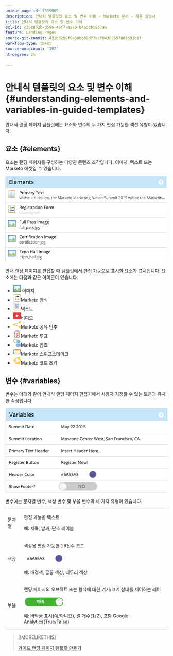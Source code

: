 ```yaml
---
unique-page-id: 7515069
description: 안내식 템플릿의 요소 및 변수 이해 - Marketo 문서 - 제품 설명서
title: 안내식 템플릿의 요소 및 변수 이해
exl-id: c25c8b2b-d596-46f7-a570-b4a5cb5957a6
feature: Landing Pages
source-git-commit: 431bd258f9a68bbb9df7acf043085578d3d91b1f
workflow-type: tm+mt
source-wordcount: '187'
ht-degree: 2%

---
```


# 안내식 템플릿의 요소 및 변수 이해 {#understanding-elements-and-variables-in-guided-templates}

안내식 랜딩 페이지 템플릿에는 요소와 변수의 두 가지 편집 가능한 섹션 유형이 있습니다.

## 요소 {#elements}

요소는 랜딩 페이지를 구성하는 다양한 콘텐츠 조각입니다. 이미지, 텍스트 또는 Marketo 에셋일 수 있습니다.

![](assets/image2015-5-20-14-3a57-3a55.png)

안내 랜딩 페이지를 편집할 때 템플릿에서 편집 가능으로 표시한 요소가 표시됩니다. 요소에는 다음과 같은 아이콘이 있습니다.

* ![--](assets/image2015-5-20-12-3a30-3a48.png) 이미지
* ![—](assets/image2015-5-20-12-3a31-3a33.png)Marketo 양식
* ![--](assets/image2015-5-20-12-3a41-3a21.png)텍스트
* ![—](assets/image2015-5-20-12-3a42-3a47.png)비디오
* ![—](assets/image2015-5-20-12-3a44-3a17.png)Marketo 공유 단추
* ![—](assets/image2015-5-20-12-3a43-3a21.png)Marketo 투표
* ![—](assets/image2015-5-20-12-3a43-3a2.png)Marketo 참조
* ![—](assets/image2015-5-20-12-3a44-3a40.png)Marketo 스위프스테이크
* ![—](assets/image2015-5-20-12-3a47-3a45.png)Marketo 코드 조각

## 변수 {#variables}

변수는 아래와 같이 안내식 랜딩 페이지 편집기에서 사용자 지정할 수 있는 토큰과 유사한 속성입니다.

![](assets/image2015-5-20-15-3a0-3a2.png)

변수에는 문자열 변수, 색상 변수 및 부울 변수의 세 가지 유형이 있습니다.

<table> 
 <tbody> 
  <tr> 
   <td>문자열</td> 
   <td><p>편집 가능한 텍스트</p><p>예: 제목, 날짜, 단추 레이블</p></td> 
  </tr> 
  <tr> 
   <td>색상</td> 
   <td><p>색상용 편집 가능한 16진수 코드</p><p><img alt="—" src="assets/image2015-5-20-13-3a14-3a57.png" data-linked-resource-id="7515092" data-linked-resource-type="attachment" data-base-url="https://docs.marketo.com" data-linked-resource-container-id="7515069" title="--"></p><p>예: 배경색, 글꼴 색상, 테두리 색상</p></td> 
  </tr> 
  <tr> 
   <td>부울</td> 
   <td><p>랜딩 페이지의 오브젝트 또는 형식에 대한 켜기/끄기 상태를 제어하는 레버</p><p><img alt="--" src="assets/image2015-5-20-13-3a14-3a25.png" data-linked-resource-id="7515091" data-linked-resource-type="attachment" data-base-url="https://docs.marketo.com" data-linked-resource-container-id="7515069" title="--"></p><p>예: 바닥글 표시(예/아니요), 열 개수(1/2), 포함 Google Analytics(True/False)</p></td> 
  </tr> 
 </tbody> 
</table>

>[!MORELIKETHIS]
>
>[가이드 랜딩 페이지 템플릿 만들기](/help/marketo/product-docs/demand-generation/landing-pages/landing-page-templates/create-a-guided-landing-page-template.md)
